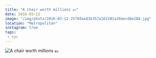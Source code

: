 ```yaml
---
title: "A chair worth millions 💷"
date: 2016-03-12
image: "/img/photo/2016-03-12-25760ae83b357a163282a39aecd8e288.jpg"
location: "Metropolitan"
instagram: true
tags:
 - nyc
---
```


![A chair worth millions 💷](/img/photo/2016-03-12-25760ae83b357a163282a39aecd8e288.jpg)
